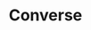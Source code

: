 ---
pid: ch236
title: Converse
location_transcription: Old City- by City Hall
coordinates: "[-75.1501846, 39.9535848]"
zipcode: '18966'
gen_neighborhood: 
neighborhood: 
outside_phl: 'Southampton PA '
age: '21'
age_range: 20-29
instagram: 
image_file_name: ch_236.jpg
proposal_transcription: Audio - sounds of people having conversations on multiple
  languages passing by on the street
topic: Unity
topic_summary: 0, 0
type: Audio,Digital Project
keywords_other: people, conversation, language
credit: Rebecca Allspach
image_labels: 
twitter: 
facebook: 
permalink: "/monuments/ch236/"
layout: item-page
---